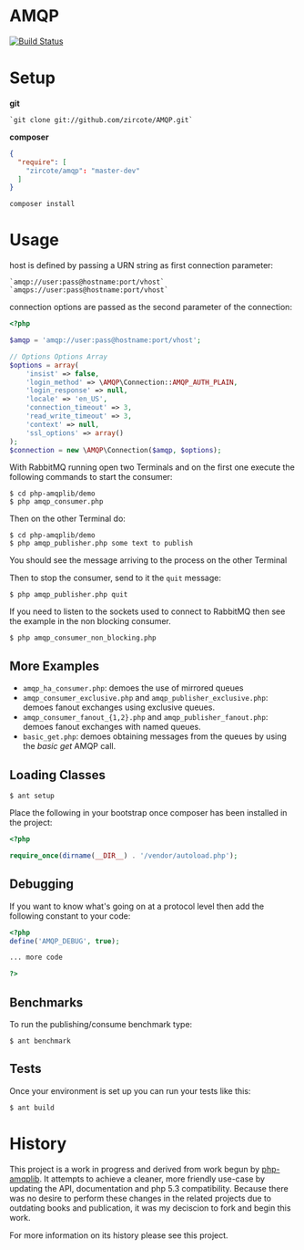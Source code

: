 # AMQP #


[![Build Status](https://secure.travis-ci.org/zircote/Rhubarb.png)](http://travis-ci.org/zircote/Rhubarb)

Setup
=============
__git__

    `git clone git://github.com/zircote/AMQP.git`

__composer__

```json
{
  "require": [
    "zircote/amqp": "master-dev"
  ]
}
```

`composer install`


Usage
======

host is defined by passing a URN string as first connection parameter:

    `amqp://user:pass@hostname:port/vhost`
    `amqps://user:pass@hostname:port/vhost`

connection options are passed as the second parameter of the connection:

```php
<?php

$amqp = 'amqp://user:pass@hostname:port/vhost';

// Options Options Array
$options = array(
    'insist' => false,
    'login_method' => \AMQP\Connection::AMQP_AUTH_PLAIN,
    'login_response' => null,
    'locale' => 'en_US',
    'connection_timeout' => 3,
    'read_write_timeout' => 3,
    'context' => null,
    'ssl_options' => array()
);
$connection = new \AMQP\Connection($amqp, $options);

```

With RabbitMQ running open two Terminals and on the first one execute the following commands to start the consumer:

    $ cd php-amqplib/demo
    $ php amqp_consumer.php

Then on the other Terminal do:

    $ cd php-amqplib/demo
    $ php amqp_publisher.php some text to publish

You should see the message arriving to the process on the other Terminal

Then to stop the consumer, send to it the `quit` message:

    $ php amqp_publisher.php quit

If you need to listen to the sockets used to connect to RabbitMQ then see the example in the non blocking consumer.

    $ php amqp_consumer_non_blocking.php

## More Examples ##

- `amqp_ha_consumer.php`: demoes the use of mirrored queues
- `amqp_consumer_exclusive.php` and `amqp_publisher_exclusive.php`: demoes fanout exchanges using exclusive queues.
- `amqp_consumer_fanout_{1,2}.php` and `amqp_publisher_fanout.php`: demoes fanout exchanges with named queues.
- `basic_get.php`: demoes obtaining messages from the queues by using the _basic get_ AMQP call.

## Loading Classes ##

    $ ant setup
Place the following in your bootstrap once composer has been installed in the project:

```php
<?php

require_once(dirname(__DIR__) . '/vendor/autoload.php');

```

## Debugging ##

If you want to know what's going on at a protocol level then add the following constant to your code:

```php
<?php
define('AMQP_DEBUG', true);

... more code

?>
```

## Benchmarks ##

To run the publishing/consume benchmark type:

    $ ant benchmark

## Tests ##

Once your environment is set up you can run your tests like this:

    $ ant build


History
============

This project is a work in progress and derived from work begun by [php-amqplib](https://github.com/tnc/php-amqplib).
It attempts to achieve a cleaner, more friendly use-case by updating the API, documentation and php 5.3 compatibility.
Because there was no desire to perform these changes in the related projects due to outdating books and publication, it
was my deciscion to fork and begin this work.

For more information on its history please see this project.
